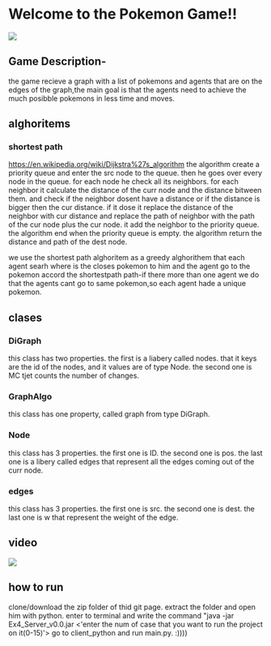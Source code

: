 #   Welcome to the Pokemon Game!!
![](https://cdn.custom-cursor.com/collections/129/cover-pokemon-preview.png)
## Game Description-
the game recieve a graph with a list of pokemons and agents that are on the edges of the graph,the main goal is that the agents need to achieve the much posibble pokemons in less time and moves.
## alghoritems
### shortest path
https://en.wikipedia.org/wiki/Dijkstra%27s_algorithm
the algorithm create a priority queue and enter the src node to the queue. then he goes over every node in the queue. for each node he check all its neighbors. for each neighbor it calculate the distance of the curr node and the distance bitween them. and check if the neighbor dosent have a distance or if the distance is bigger then the cur distance. if it dose it replace the distance of the neighbor with cur distance and replace the path of neighbor with the path of the cur node plus the cur node. it add the neighbor to the priority queue. the algorithm end when the priority queue is empty. the algorithm return the distance and path of the dest node.

we use the shortest path alghoritem as a greedy alghorithem that each agent searh where is the closes pokemon to him and the agent go to the pokemon accord the shortestpath path-if there more than one agent we do that the agents cant go to same pokemon,so each agent hade a unique pokemon.
## clases
### DiGraph
this class has two properties. the first is a liabery called nodes. that it keys are the id of the nodes, and it values are of type Node. the second one is MC tjet counts the number of changes.

### GraphAlgo
this class has one property, called graph from type DiGraph.

### Node
this class has 3 properties. the first one is ID. the second one is pos. the last one is a libery called edges that represent all the edges coming out of the curr node.

### edges
this class has 3 properties. the first one is src. the second one is dest. the last one is w that represent the weight of the edge.


## video
![](https://im3.ezgif.com/tmp/ezgif-3-160954bcd4.gif)

## how to run
clone/download the zip folder of thid git page.
extract the folder and open him with python.
enter to terminal and write the command "java -jar Ex4_Server_v0.0.jar <'enter the num of case that you want to run the project on it(0-15)'>
go to client_python and run main.py.
:))))

